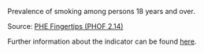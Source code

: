 Prevalence of smoking among persons 18 years and over.

Source: [PHE Fingertips (PHOF 2.14)](https://fingertips.phe.org.uk/profile/public-health-outcomes-framework)

Further information about the indicator can be found [here](https://fingertips.phe.org.uk/search/92443).

